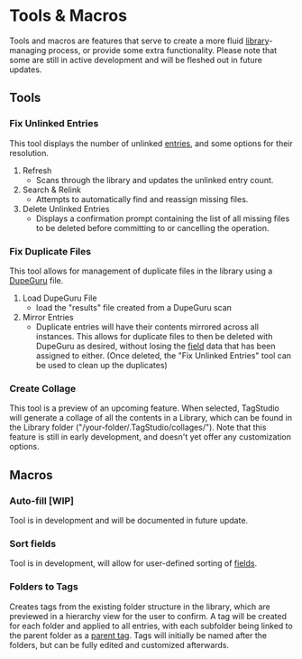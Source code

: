 # Tools & Macros

Tools and macros are features that serve to create a more fluid [library](/doc/library/library.md)-managing process, or provide some extra functionality. Please note that some are still in active development and will be fleshed out in future updates.

## Tools

### Fix Unlinked Entries

This tool displays the number of unlinked [entries](/doc/library/entry.md), and some options for their resolution.

1. Refresh
   - Scans through the library and updates the unlinked entry count.
2. Search & Relink
   - Attempts to automatically find and reassign missing files.
3. Delete Unlinked Entries
   - Displays a confirmation prompt containing the list of all missing files to be deleted before committing to or cancelling the operation.

### Fix Duplicate Files

This tool allows for management of duplicate files in the library using a [DupeGuru](https://dupeguru.voltaicideas.net/) file.

1. Load DupeGuru File
   - load the "results" file created from a DupeGuru scan
2. Mirror Entries
   - Duplicate entries will have their contents mirrored across all instances. This allows for duplicate files to then be deleted with DupeGuru as desired, without losing the [field](/doc/library/field.md) data that has been assigned to either. (Once deleted, the "Fix Unlinked Entries" tool can be used to clean up the duplicates)

### Create Collage

This tool is a preview of an upcoming feature. When selected, TagStudio will generate a collage of all the contents in a Library, which can be found in the Library folder ("/your-folder/.TagStudio/collages/"). Note that this feature is still in early development, and doesn't yet offer any customization options.

## Macros

### Auto-fill [WIP]

Tool is in development and will be documented in future update.

### Sort fields

Tool is in development, will allow for user-defined sorting of [fields](/doc/library/field.md).

### Folders to Tags

Creates tags from the existing folder structure in the library, which are previewed in a hierarchy view for the user to confirm. A tag will be created for each folder and applied to all entries, with each subfolder being linked to the parent folder as a [parent tag](/doc/library/tag.md#subtags). Tags will initially be named after the folders, but can be fully edited and customized afterwards.
